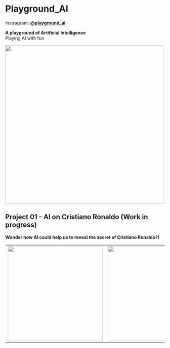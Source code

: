 # Playground_AI

Instragram: [**@playground_ai**](https://www.instagram.com/playground_ai/)

**A playground of Artificial Intelligence**  
Playing AI with fun

<img src="https://user-images.githubusercontent.com/40123599/172679536-94924b39-6d55-45a9-8b68-3735f9a910c7.png" width="500" height="500">

## Project 01 -  AI on Cristiano Ronaldo (Work in progress)
**Wonder how AI could help us to reveal the secret of Cristiano Ronaldo?!**


|   |   |   |
|---|---|---|
|<img src="https://user-images.githubusercontent.com/40123599/172683240-c60f2fb1-c80e-4d6b-bcd5-eea9358f5045.jpg" width="300" height="300">|<img src="https://user-images.githubusercontent.com/40123599/172683871-5922b438-cf00-4658-b4cc-2a26c0c140d3.gif" width="300" height="300">|<img src="https://user-images.githubusercontent.com/40123599/172684491-43e42457-8976-4fdf-8ecf-1318b10debf3.png" width="300" height="300">|


